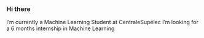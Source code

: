### Hi there

I’m currently a Machine Learning Student at CentraleSupélec
I’m looking for a 6 months internship in Machine Learning

 <!-- [![MekkCyber's GitHub stats](https://github-readme-stats.vercel.app/api?username=MekkCyber)](https://github.com/anuraghazra/github-readme-stats)!-->
